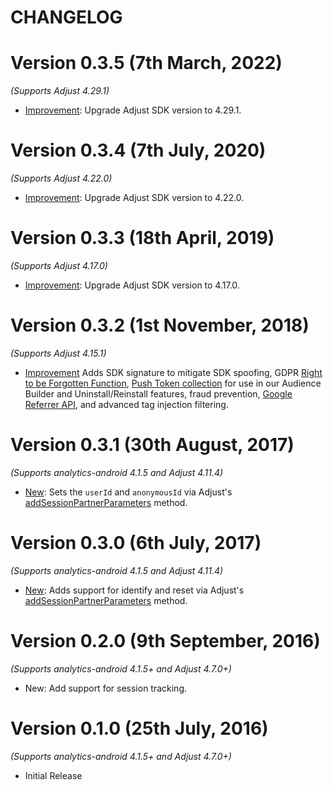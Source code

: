 # CHANGELOG

Version 0.3.5 (7th March, 2022)
================================
*(Supports Adjust 4.29.1)*
* [Improvement](https://github.com/segment-integrations/analytics-android-integration-adjust/pull/17): Upgrade Adjust SDK version to 4.29.1.

Version 0.3.4 (7th July, 2020)
================================
*(Supports Adjust 4.22.0)*

  * [Improvement](https://github.com/segment-integrations/analytics-android-integration-adjust/pull/13): Upgrade Adjust SDK version to 4.22.0.

Version 0.3.3 (18th April, 2019)
================================
*(Supports Adjust 4.17.0)*

  * [Improvement](https://github.com/segment-integrations/analytics-android-integration-adjust/pull/7): Upgrade Adjust SDK version to 4.17.0.

Version 0.3.2 (1st November, 2018)
===================================
*(Supports Adjust 4.15.1)*

  * [Improvement](https://github.com/segment-integrations/analytics-android-integration-adjust/pull/6) Adds SDK signature to mitigate SDK spoofing, GDPR [Right to be Forgotten Function](https://github.com/adjust/android_sdk#gdpr-right-to-be-forgotten), [Push Token collection]( https://github.com/adjust/android_sdk#push-token) for use in our Audience Builder and Uninstall/Reinstall features, fraud prevention, [Google Referrer API](https://github.com/adjust/android_sdk#google-play-referrer-api), and advanced tag injection filtering.

Version 0.3.1 (30th August, 2017)
===================================
*(Supports analytics-android 4.1.5 and Adjust 4.11.4)*

  * [New](https://github.com/segment-integrations/analytics-android-integration-adjust/pull/4/files): Sets the `userId` and `anonymousId` via Adjust's [addSessionPartnerParameters](https://github.com/adjust/android_sdk#session-partner-parameters) method.


Version 0.3.0 (6th July, 2017)
===================================
*(Supports analytics-android 4.1.5 and Adjust 4.11.4)*

  * [New](https://github.com/segment-integrations/analytics-android-integration-adjust/pull/3/files): Adds support for identify and reset via Adjust's [addSessionPartnerParameters](https://github.com/adjust/android_sdk#session-partner-parameters) method.

Version 0.2.0 (9th September, 2016)
===================================
*(Supports analytics-android 4.1.5+ and Adjust 4.7.0+)*

  * New: Add support for session tracking.


Version 0.1.0 (25th July, 2016)
==============================
*(Supports analytics-android 4.1.5+ and Adjust 4.7.0+)*

  * Initial Release
